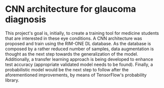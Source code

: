 # CNN architecture for glaucoma diagnosis
This project's goal is, initially, to create a training tool for medicine students that are interested in these eye conditions. A CNN architecture was
proposed and train using the RIM-ONE DL database.
As the database is composed by a rather reduced number of samples, data augmentation is thought as the next step towards the generalization of the model. Additionally, a transfer learning approach is being developed to enhance test accuracy (appropriate validated model needs to be found). Finally, a probabilistic model would be the next step to follow after the aforementioned improvements, by means of TensorFlow's probability library.
